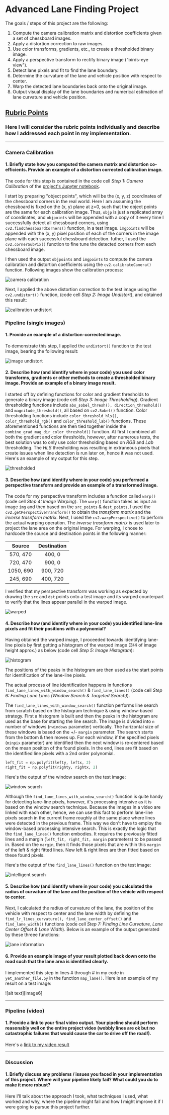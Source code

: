 # Advanced Lane Finding Project

The goals / steps of this project are the following:

1. Compute the camera calibration matrix and distortion coefficients given a set of chessboard images.
2. Apply a distortion correction to raw images.
3. Use color transforms, gradients, etc., to create a thresholded binary image.
4. Apply a perspective transform to rectify binary image ("birds-eye view").
5. Detect lane pixels and fit to find the lane boundary.
6. Determine the curvature of the lane and vehicle position with respect to center.
7. Warp the detected lane boundaries back onto the original image.
8. Output visual display of the lane boundaries and numerical estimation of lane curvature and vehicle position.

## [Rubric Points](https://review.udacity.com/#!/rubrics/571/view)

### Here I will consider the rubric points individually and describe how I addressed each point in my implementation.  

---

### Camera Calibration

#### 1. Briefly state how you computed the camera matrix and distortion co-efficients. Provide an example of a distortion corrected calibration image.

The code for this step is contained in the code cell *Step 1: Camera Calibration* of the [project's Jupyter notebook](./Project.ipynb).  

I start by preparing "object points", which will be the (x, y, z) coordinates of the chessboard corners in the real world. Here I am assuming the chessboard is fixed on the (x, y) plane at z=0, such that the object points are the same for each calibration image.  Thus, `objp` is just a replicated array of coordinates, and `objpoints` will be appended with a copy of it every time I successfully detect all chessboard corners, using `cv2.findChessboardCorners()` function, in a test image.  `imgpoints` will be appended with the (x, y) pixel position of each of the corners in the image plane with each successful chessboard detection. futher, I used the `cv2.cornerSubPix()` function to fine tune the detected corners from each chessboard image.

I then used the output `objpoints` and `imgpoints` to compute the camera calibration and distortion coefficients using the `cv2.calibrateCamera()` function. Following images show the calibration process:

![camera calibration](/output_images/camera_calib.jpg)

Next, I applied the above distortion correction to the test image using the `cv2.undistort()` function, (code cell *Step 2: Image Undistort*), and obtained this result: 

![calibration undistort](/output_images/calib_undistort.jpg)

### Pipeline (single images)

#### 1. Provide an example of a distortion-corrected image.

To demonstrate this step, I applied the `undistort()` function to the test image, bearing the following result:

![image undistort](/output_images/undistort.jpg)

#### 2. Describe how (and identify where in your code) you used color transforms, gradients or other methods to create a thresholded binary image.  Provide an example of a binary image result.

I started off by defining functions for color and gradient thresholds to generate a binary image (code cell *Step 3: Image Thresholding*). Gradient thresholding functions include `abs_sobel_thresh(), direction_threshold()` and `magnitude_threshold()`, all based on `cv2.Sobel()` function. Color thresholding functions include `color_threshold_hls(), color_threshold_rgb()` and `color_threshold_lab()` functions. These aforementioned functions are then tied together inside the `combine_grad_mag_dir_color_threshold()` function. At first I combined all both the gradient and color thresholds, however, after numerous tests, the best solution was to only use color thresholding based on *RGB* and *Lab* thresholding. The *HLS* thresholding was resulting in extraneous pixels 
 that create issues when line detection is run later on, hence it was not used. Here's an example of my output for this step.  

![thresholded](/output_images/thresholded.jpg)

#### 3. Describe how (and identify where in your code) you performed a perspective transform and provide an example of a transformed image.

The code for my perspective transform includes a function called `warp()` (code cell *Step 4: Image Warping*).  The `warp()` function takes as input an image `img` and then based on the `src_points` & `dest_points`, I used the `cv2.getPerspectiveTransform()` to obtain the *transform matrix* and the *inverse trasnform matrix*. Next, I used the `cv2.warpPerspective()` to perform the actual warping operation. The *inverse trasnform matrix* is used later to project the lane area on the original image. For warping, I chose to hardcode the source and destination points in the following manner:

| Source        | Destination   | 
|:-------------:|:-------------:| 
| 570, 470      | 400, 0        | 
| 720, 470      | 900, 0      |
| 1050, 690     | 900, 720      |
| 245, 690     | 400, 720       |

I verified that my perspective transform was working as expected by drawing the `src` and `dst` points onto a test image and its warped counterpart to verify that the lines appear parallel in the warped image.

![warped](/output_images/warped.jpg)

#### 4. Describe how (and identify where in your code) you identified lane-line pixels and fit their positions with a polynomial?

Having obtained the warped image, I proceeded towards identifying lane-line pixels by first getting a histogram of the warped image (3/4 of image height approx.) as below (code cell *Step 5: Image Histogram*):

![histogram](/output_images/histogram.jpg)

The positions of the peaks in the histogram are then used as the start points for identification of the lane-line pixels.

The actual process of line identification happens in functions `find_lane_lines_with_window_search()` & `find_lane_lines()` (code cell *Step 6: Finding Lane Lines (Window Search & Targeted Search)*). 

The `find_lane_lines_with_window_search()` function performs line search from scratch based on the histogram technique & using window-based strategy. First a histogram is built and then the peaks in the histogram are used as the base for starting the line search. The image is divided into `n` number of windows (`nwindows` parameter) vertically. The horizontal size of these windows is based on the +/- `margin` parameter. The search starts from the bottom & then moves up. For each window, if the specified pixels (`minpix` parameter)  are identified then the next window is re-centered based on the mean position of the found pixels. In the end, lines are fit based on the identified line pixels with a 2nd order polynomial.

```python
left_fit = np.polyfit(lefty, leftx, 2)
right_fit = np.polyfit(righty, rightx, 2)
``` 

Here's the output of the window search on the test image:

![window search](/output_images/window_search.jpg)

Although the `find_lane_lines_with_window_search()` function is quite handy for detecting lane-line pixels, however, it's processing intensive as it is based on the window search technique. Because the images in a video are linked with each other, hence, we can use this fact to perform lane-line pixels search in the current frame roughly at the same place where lines were detected in the previous frame. This way we don't have to employ the window-based  processing intensive search. This is exactly the logic that the `find_lane_lines()` function embodies. It requires the previously fitted lines and a margin (`left_fit, right_fit, margin` parameters) to be passed in. Based on the `margin`, then it finds those pixels that are within this `margin` of the left & right fitted lines. New left & right lines are then fitted based on these found pixels. 

Here's the output of the `find_lane_lines()` function on the test image:

![intelligent search](/output_images/intel_search.jpg)

#### 5. Describe how (and identify where in your code) you calculated the radius of curvature of the lane and the position of the vehicle with respect to center.

Next, I calculated the radius of curvature of the lane, the position of the vehicle with respect to center and the lane width by defining the `find_lr_lines_curvature(), find_lane_center_offset()` and `find_lane_width()` functions (code cell *Step 7: Finding Line Curvature, Lane Center Offset & Lane Width*). Below is an example of the output generated by these threee functions:

![lane information](/output_images/lane_line_info.jpg)

#### 6. Provide an example image of your result plotted back down onto the road such that the lane area is identified clearly.

I implemented this step in lines # through # in my code in `yet_another_file.py` in the function `map_lane()`.  Here is an example of my result on a test image:

![alt text][image6]

---

### Pipeline (video)

#### 1. Provide a link to your final video output.  Your pipeline should perform reasonably well on the entire project video (wobbly lines are ok but no catastrophic failures that would cause the car to drive off the road!).

Here's a [link to my video result](./project_video.mp4)

---

### Discussion

#### 1. Briefly discuss any problems / issues you faced in your implementation of this project.  Where will your pipeline likely fail?  What could you do to make it more robust?

Here I'll talk about the approach I took, what techniques I used, what worked and why, where the pipeline might fail and how I might improve it if I were going to pursue this project further.  
